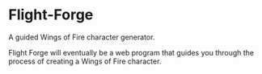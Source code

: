 # Flight-Forge

A guided Wings of Fire character generator.

Flight Forge will eventually be a web program that guides you through the process of creating a Wings of Fire character.
